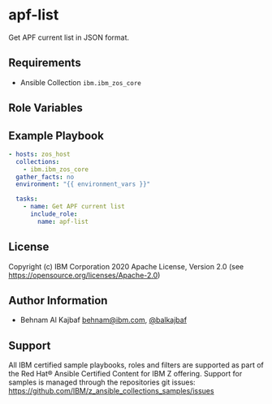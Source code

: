 apf-list
===============

Get APF current list in JSON format.

Requirements
------------

- Ansible Collection `ibm.ibm_zos_core`

Role Variables
--------------


Example Playbook
----------------

```yaml
- hosts: zos_host
  collections:
    - ibm.ibm_zos_core
  gather_facts: no
  environment: "{{ environment_vars }}"

  tasks:
    - name: Get APF current list
      include_role:
        name: apf-list
```

License
-------

Copyright (c) IBM Corporation 2020
Apache License, Version 2.0 (see https://opensource.org/licenses/Apache-2.0)

Author Information
------------------

- Behnam Al Kajbaf behnam@ibm.com, [@balkajbaf](https://github.com/balkajbaf)

Support
-------

All IBM certified sample playbooks, roles and filters are supported as part of
the Red Hat® Ansible Certified Content for IBM Z offering. Support for samples
is managed through the repositories git issues:
https://github.com/IBM/z_ansible_collections_samples/issues
